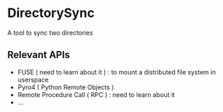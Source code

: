 # DirectorySync
A tool to sync two directories

Relevant APIs
-------------

- FUSE ( need to learn about it ) : to mount a distributed file system in userspace
- Pyro4 ( Python Remote Objects )
- Remote Procedure Call ( RPC ) : need to learn about it
- ...

